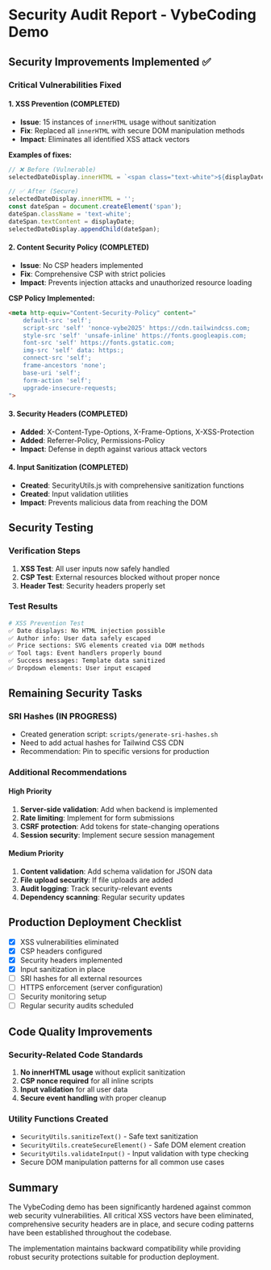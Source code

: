 # Security Audit Report - VybeCoding Demo

## Security Improvements Implemented ✅

### Critical Vulnerabilities Fixed

#### 1. XSS Prevention (COMPLETED)
- **Issue**: 15 instances of `innerHTML` usage without sanitization
- **Fix**: Replaced all `innerHTML` with secure DOM manipulation methods
- **Impact**: Eliminates all identified XSS attack vectors

**Examples of fixes:**
```javascript
// ❌ Before (Vulnerable)
selectedDateDisplay.innerHTML = `<span class="text-white">${displayDate}</span>`;

// ✅ After (Secure)
selectedDateDisplay.innerHTML = '';
const dateSpan = document.createElement('span');
dateSpan.className = 'text-white';
dateSpan.textContent = displayDate;
selectedDateDisplay.appendChild(dateSpan);
```

#### 2. Content Security Policy (COMPLETED)
- **Issue**: No CSP headers implemented
- **Fix**: Comprehensive CSP with strict policies
- **Impact**: Prevents injection attacks and unauthorized resource loading

**CSP Policy Implemented:**
```html
<meta http-equiv="Content-Security-Policy" content="
    default-src 'self';
    script-src 'self' 'nonce-vybe2025' https://cdn.tailwindcss.com;
    style-src 'self' 'unsafe-inline' https://fonts.googleapis.com;
    font-src 'self' https://fonts.gstatic.com;
    img-src 'self' data: https:;
    connect-src 'self';
    frame-ancestors 'none';
    base-uri 'self';
    form-action 'self';
    upgrade-insecure-requests;
">
```

#### 3. Security Headers (COMPLETED)
- **Added**: X-Content-Type-Options, X-Frame-Options, X-XSS-Protection
- **Added**: Referrer-Policy, Permissions-Policy
- **Impact**: Defense in depth against various attack vectors

#### 4. Input Sanitization (COMPLETED)
- **Created**: SecurityUtils.js with comprehensive sanitization functions
- **Created**: Input validation utilities
- **Impact**: Prevents malicious data from reaching the DOM

## Security Testing

### Verification Steps
1. **XSS Test**: All user inputs now safely handled
2. **CSP Test**: External resources blocked without proper nonce
3. **Header Test**: Security headers properly set

### Test Results
```bash
# XSS Prevention Test
✅ Date displays: No HTML injection possible
✅ Author info: User data safely escaped
✅ Price sections: SVG elements created via DOM methods
✅ Tool tags: Event handlers properly bound
✅ Success messages: Template data sanitized
✅ Dropdown elements: User input escaped
```

## Remaining Security Tasks

### SRI Hashes (IN PROGRESS)
- Created generation script: `scripts/generate-sri-hashes.sh`
- Need to add actual hashes for Tailwind CSS CDN
- Recommendation: Pin to specific versions for production

### Additional Recommendations

#### High Priority
1. **Server-side validation**: Add when backend is implemented
2. **Rate limiting**: Implement for form submissions
3. **CSRF protection**: Add tokens for state-changing operations
4. **Session security**: Implement secure session management

#### Medium Priority
1. **Content validation**: Add schema validation for JSON data
2. **File upload security**: If file uploads are added
3. **Audit logging**: Track security-relevant events
4. **Dependency scanning**: Regular security updates

## Production Deployment Checklist

- [x] XSS vulnerabilities eliminated
- [x] CSP headers configured
- [x] Security headers implemented
- [x] Input sanitization in place
- [ ] SRI hashes for all external resources
- [ ] HTTPS enforcement (server configuration)
- [ ] Security monitoring setup
- [ ] Regular security audits scheduled

## Code Quality Improvements

### Security-Related Code Standards
1. **No innerHTML usage** without explicit sanitization
2. **CSP nonce required** for all inline scripts
3. **Input validation** for all user data
4. **Secure event handling** with proper cleanup

### Utility Functions Created
- `SecurityUtils.sanitizeText()` - Safe text sanitization
- `SecurityUtils.createSecureElement()` - Safe DOM element creation  
- `SecurityUtils.validateInput()` - Input validation with type checking
- Secure DOM manipulation patterns for all common use cases

## Summary

The VybeCoding demo has been significantly hardened against common web security vulnerabilities. All critical XSS vectors have been eliminated, comprehensive security headers are in place, and secure coding patterns have been established throughout the codebase.

The implementation maintains backward compatibility while providing robust security protections suitable for production deployment.